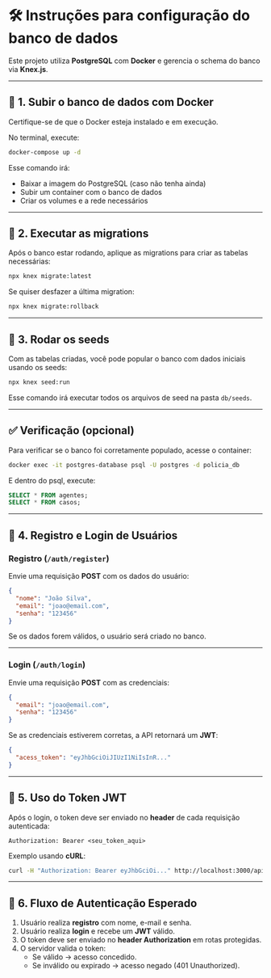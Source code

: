 # 🛠️ Instruções para configuração do banco de dados

Este projeto utiliza **PostgreSQL** com **Docker** e gerencia o schema do banco via **Knex.js**.

---

## 🚀 1. Subir o banco de dados com Docker

Certifique-se de que o Docker esteja instalado e em execução.

No terminal, execute:

```bash
docker-compose up -d
```

Esse comando irá:

- Baixar a imagem do PostgreSQL (caso não tenha ainda)
- Subir um container com o banco de dados
- Criar os volumes e a rede necessários

---

## 🔧 2. Executar as migrations

Após o banco estar rodando, aplique as migrations para criar as tabelas necessárias:

```bash
npx knex migrate:latest
```

Se quiser desfazer a última migration:

```bash
npx knex migrate:rollback
```

---

## 🌱 3. Rodar os seeds

Com as tabelas criadas, você pode popular o banco com dados iniciais usando os seeds:

```bash
npx knex seed:run
```

Esse comando irá executar todos os arquivos de seed na pasta `db/seeds`.

---

## ✅ Verificação (opcional)

Para verificar se o banco foi corretamente populado, acesse o container:

```bash
docker exec -it postgres-database psql -U postgres -d policia_db
```

E dentro do psql, execute:

```sql
SELECT * FROM agentes;
SELECT * FROM casos;
```

---

## 🔐 4. Registro e Login de Usuários

### Registro (`/auth/register`)

Envie uma requisição **POST** com os dados do usuário:

```json
{
  "nome": "João Silva",
  "email": "joao@email.com",
  "senha": "123456"
}
```

Se os dados forem válidos, o usuário será criado no banco.

---

### Login (`/auth/login`)

Envie uma requisição **POST** com as credenciais:

```json
{
  "email": "joao@email.com",
  "senha": "123456"
}
```

Se as credenciais estiverem corretas, a API retornará um **JWT**:

```json
{
  "acess_token": "eyJhbGciOiJIUzI1NiIsInR..."
}
```

---

## 🪪 5. Uso do Token JWT

Após o login, o token deve ser enviado no **header** de cada requisição autenticada:

```
Authorization: Bearer <seu_token_aqui>
```

Exemplo usando **cURL**:

```bash
curl -H "Authorization: Bearer eyJhbGciOi..." http://localhost:3000/api/protegida
```

---

## 🔄 6. Fluxo de Autenticação Esperado

1. Usuário realiza **registro** com nome, e-mail e senha.
2. Usuário realiza **login** e recebe um **JWT** válido.
3. O token deve ser enviado no **header Authorization** em rotas protegidas.
4. O servidor valida o token:
   - Se válido → acesso concedido.
   - Se inválido ou expirado → acesso negado (401 Unauthorized).
